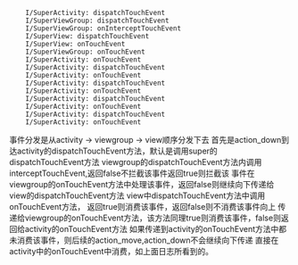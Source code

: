 ```
    I/SuperActivity: dispatchTouchEvent
    I/SuperViewGroup: dispatchTouchEvent
    I/SuperViewGroup: onInterceptTouchEvent
    I/SuperView: dispatchTouchEvent
    I/SuperView: onTouchEvent
    I/SuperViewGroup: onTouchEvent
    I/SuperActivity: onTouchEvent
    I/SuperActivity: dispatchTouchEvent
    I/SuperActivity: onTouchEvent
    I/SuperActivity: dispatchTouchEvent
    I/SuperActivity: onTouchEvent
    I/SuperActivity: dispatchTouchEvent
    I/SuperActivity: onTouchEvent
    I/SuperActivity: dispatchTouchEvent
    I/SuperActivity: onTouchEvent
  ```
  
  事件分发是从activity -> viewgroup -> view顺序分发下去
  首先是action_down到达activity的dispatchTouchEvent方法，默认是调用super的dispatchTouchEvent方法
  viewgroup的dispatchTouchEvent方法内调用interceptTouchEvent,返回false不拦截该事件返回true则拦截该
  事件在viewgroup的onTouchEvent方法中处理该事件，返回false则继续向下传递给view的dispatchTouchEvent方法
  view中dispatchTouchEvent方法中调用onTouchEvent方法， 返回true则消费该事件，返回false则不消费该事件向上
  传递给viewgroup的onTouchEvent方法，该方法同理true则消费该事件，false则返回给activity的onTouchEvent方法
  如果传递到activity的onTouchEvent方法中都未消费该事件，则后续的action_move,action_down不会继续向下传递
  直接在activity中的onTouchEvent中消费，如上面日志所看到的。
  